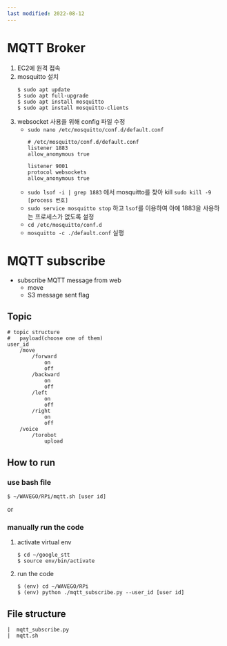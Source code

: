 ```yaml
---
last modified: 2022-08-12
---
```

# MQTT Broker
1. EC2에 원격 접속
2. mosquitto 설치
    ```
    $ sudo apt update
    $ sudo apt full-upgrade
    $ sudo apt install mosquitto
    $ sudo apt install mosquitto-clients
    ```
3. websocket 사용을 위해 config 파일 수정
    - `sudo nano /etc/mosquitto/conf.d/default.conf`
        ```
        # /etc/mosquitto/conf.d/default.conf
        listener 1883
        allow_anomymous true

        listener 9001
        protocol websockets
        allow_anonymous true
        ```
    - `sudo lsof -i | grep 1883` 에서 mosquitto를 찾아 kill
        `sudo kill -9 [process 번호]`
    - `sudo service mosquitto stop` 하고 `lsof`를 이용하여 아예 1883을 사용하는 프로세스가 없도록 설정
    - `cd /etc/mosquitto/conf.d`
    - `mosquitto -c ./default.conf` 실행

# MQTT subscribe
- subscribe MQTT message from web
    - move
    - S3 message sent flag

## Topic
```
# topic structure
#   payload(choose one of them)
user_id
    /move
        /forward
            on
            off
        /backward
            on
            off
        /left
            on
            off
        /right
            on
            off
    /voice
        /torobot
            upload
```

## How to run
### use bash file 
```
$ ~/WAVEGO/RPi/mqtt.sh [user id]
```
or 
### manually run the code
1. activate virtual env
    ```
    $ cd ~/google_stt
    $ source env/bin/activate
   ```
2. run the code
    ```
    $ (env) cd ~/WAVEGO/RPi
    $ (env) python ./mqtt_subscribe.py --user_id [user id]
    ```

## File structure
```
|  mqtt_subscribe.py
|  mqtt.sh
```
